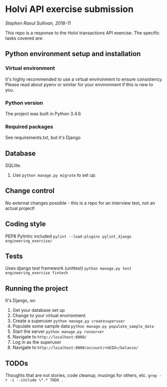 Holvi API exercise submission
===

_Stephen Raoul Sullivan, 2018-11_

This repo is a response to the Holvi transactions API exercise. The specific tasks covered are:




## Python environment setup and installation

### Virtual environment
It's highly recommended to use a virtual environment to ensure consistency.
Please read about pyenv or similar for your environment if this is new to you.

### Python version
The project was built in Python 3.4.6

### Required packages
See requirements.txt, but it's Django


## Database
SQLlite.
1. Use `python manage.py migrate` to set up.


## Change control
No external changes possible - this is a repo for an interview test, not an actual project!


## Coding style
PEP8
Pylintrc included `pylint --load-plugins pylint_django engineering_exercise/`


## Tests
Uses django test framework (unittest) `python manage.py test engineering_exercise fintech`


## Running the project
It's Django, so:
1. Get your database set up
1. Change to your virtual environment
1. Create a superuser `python manage.py createsuperuser`
1. Populate some sample data `python manage.py populate_sample_data`
1. Start the server `python manage.py runserver`
1. Navigate to `http://localhost:8000/`
1. Log in as the superuser
1. Navigate to `http://localhost:8000/account/<UUID>/balance/`


## TODOs
Thoughts that are not stories, code cleanup, musings for others, etc.
`grep -r -i --include \*.* TODO .`
